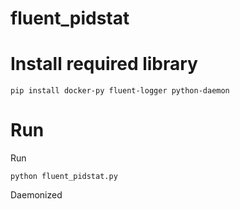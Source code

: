 fluent_pidstat
==============


# Install required library

```
pip install docker-py fluent-logger python-daemon
```

# Run

Run

```
python fluent_pidstat.py
```

Daemonized

